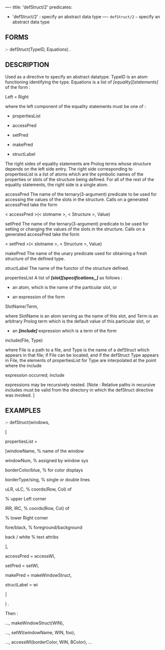 —-
title: 'defStruct/2'
predicates:
 - 'defStruct/2' : specify an abstract data type
—-
`defStruct/2` `—` specify an abstract data type


## FORMS

:- defStruct(TypeID, Equations) .


## DESCRIPTION

Used as a directive to specify an
abstract
datatype.
TypeID is an atom functioning identifying the type.
Equations is a list of
_[equality][statements]_
of the form :

Left = Right

where the left component of the equality statements must be one of :

- propertiesList

- accessPred

- setPred

- makePred

- structLabel

The right sides of equality statements are Prolog terms whose structure depends on the left side entry. The right side corresponding to propertiesList is a list of atoms which are the symbolic names of the properties or slots of the structure being defined. For all of the rest of the equality statements, the right side is a single atom.

accessPred The name of the ternary(3-argument) predicate to be used for accessing the values of the slots in the structure. Calls on a generated accessPred take the form

&lt; accessPred &gt;(&lt; slotname &gt;, &lt; Structure &gt;, Value)

setPred The name of the ternary(3-argument) predicate to be used for setting or changing the values of the slots in the structure. Calls on a generated accessPred take the form

&lt; setPred &gt;(&lt; slotname &gt;, &lt; Structure &gt;, Value)


makePred The name of the unary predicate used for obtaining a fresh structure of the defined type.

structLabel The name of the functor of the structure defined.

propertiesList A list of
**_[slot][specifications,,]_**
as follows :

- an atom, which is the name of the particular slot, or

- an expression of the form

SlotName/Term,

where
SlotName is an atom serving as the name of this slot, and Term is an arbitrary Prolog term which is the default value of this particular slot, or

- an
**_[include]_**
expression which is a term of the form

include(File, Type)

where File is a path to a file, and Type is the name of a defStruct which appears in that file; if File can be located, and if the defStruct Type appears in File, the elements of propertiesList for Type are interpolated at the point where the
include

expression occurred;
include

expressions may be recursively nested. [Note : Relative paths in recursive includes must be valid from the directory in which the defStruct directive was invoked. ]


## EXAMPLES

:- defStruct(windows,

[

propertiesList =

[windowName, % name of the window

windowNum, % assigned by window sys

borderColor/blue, % for color displays

borderType/sing, % single or double lines

uLR, uLC, % coords(Row, Col) of

% upper Left corner

lRR, lRC, % coords(Row, Col) of

% lower Right corner

fore/black, % foreground/background

back / white % text attribs

],

accessPred = accessWI,

setPred = setWI,

makePred = makeWindowStruct,

structLabel = wi

]

) .

Then :

..., makeWindowStruct(WIN),

..., setWI(windowName, WIN, foo),

..., accessWI(borderColor, WIN, BColor), ...


